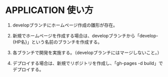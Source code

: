 # APPLICATION 使い方

1. developブランチにホームページ作成の雛形が存在。

2. 新規でホームページを作成する場合は、developブランチから「develop-{HP名}」という名前のブランチを作成する。

3. 各ブランチで開発を実施する。（developブランチにはマージしないこと。）

4. デプロイする場合は、新規でリポジトリを作成し、「gh-pages -d build」でデプロイする。
